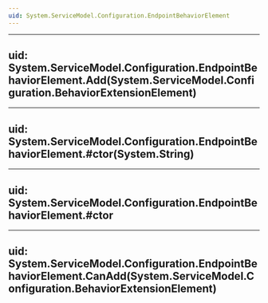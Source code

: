 ```yaml
---
uid: System.ServiceModel.Configuration.EndpointBehaviorElement
---
```


---
uid: System.ServiceModel.Configuration.EndpointBehaviorElement.Add(System.ServiceModel.Configuration.BehaviorExtensionElement)
---

---
uid: System.ServiceModel.Configuration.EndpointBehaviorElement.#ctor(System.String)
---

---
uid: System.ServiceModel.Configuration.EndpointBehaviorElement.#ctor
---

---
uid: System.ServiceModel.Configuration.EndpointBehaviorElement.CanAdd(System.ServiceModel.Configuration.BehaviorExtensionElement)
---
